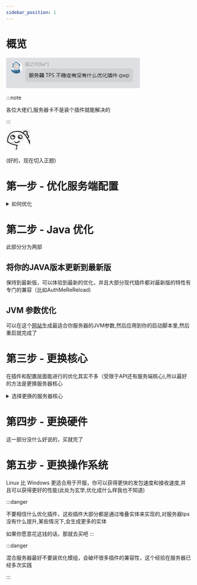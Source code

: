 ```yaml
---
sidebar_position: 1
---
```


# 概览

![](./_images/TPS不稳定有优化插件推荐吗.png)

:::note

各位大佬们,服务器卡不是装个插件就能解决的

:::

![](_images/ummm.jpg)

(好的，现在切入正题)

# 第一步 - 优化服务端配置

<details>
<summary>如何优化</summary>

看这篇文章:https://www.bilibili.com/read/mobile?id=17603010 ,配置层面的优化其实作用不大,调完后你就可以看后面

</details>

# 第二步 - Java 优化

此部分分为两部

## 将你的JAVA版本更新到最新版

保持到最新版，可以体验到最新的优化，并且大部分现代插件都对最新版的特性有专门的兼容（比如AuthMeReReload)

## JVM 参数优化

可以在这个[网站](https://startmc.jakaco.xyz/)生成最适合你服务器的JVM参数,然后应用到你的启动脚本里,然后重启就完成了

# 第三步 - 更换核心

在插件和配置层面能进行的优化其实不多（受限于API还有服务端核心),所以最好的方法是更换服务器核心

<details>
<summary>选择更换的服务器核心</summary>

## Purpur 稳定性与性能最佳选择

如果你并不是追求更极致的性能，Purpur 你最好的选择,只需要替换掉核心就可以，Purpur 兼容全部插件!!

## Leaf 极致性能

前往Leaf的Github Action 下载最新核心,然后替换!!,Leaf 兼容你的绝大部分插件(已知仅有一个不兼容,但在插件的分支解决)

## Folia Pro Max Ultra 性能

如果你的服务器对插件的需求不大，或者你的插件已全部兼容Folia,那你就可以选择切换到这个核心,你的tps有绝对巨大的提升(甚至超过了Leaf)

回归原初:服务端核心选择

</details>

# 第四步 - 更换硬件

这一部分没什么好说的，买就完了

# 第五步 - 更换操作系统

Linux 比 Windows 更适合用于开服，你可以获得更快的发包速度和接收速度,并且可以获得更好的性能(此处为玄学,优化成什么样我也不知道)


:::danger

不要相信什么优化插件，这些插件大部分都是通过堆叠实体来实现的,对服务器tps没有什么提升,某些情况下,会生成更多的实体

如果你愿意花这钱的话，那就去买吧
:::

:::danger

混合服务器最好不要装优化模组，会破坏很多插件的兼容性，这个经验在服务器已经多次实践

:::

